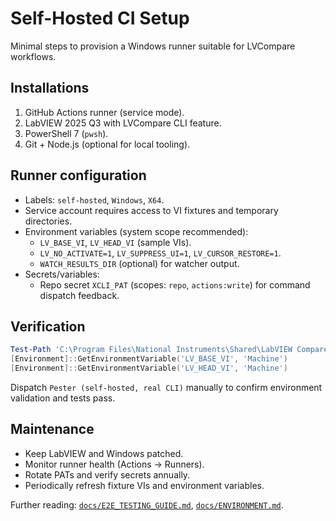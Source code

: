<!-- markdownlint-disable-next-line MD041 -->
# Self-Hosted CI Setup

Minimal steps to provision a Windows runner suitable for LVCompare workflows.

## Installations

1. GitHub Actions runner (service mode).
2. LabVIEW 2025 Q3 with LVCompare CLI feature.
3. PowerShell 7 (`pwsh`).
4. Git + Node.js (optional for local tooling).

## Runner configuration

- Labels: `self-hosted`, `Windows`, `X64`.
- Service account requires access to VI fixtures and temporary directories.
- Environment variables (system scope recommended):
  - `LV_BASE_VI`, `LV_HEAD_VI` (sample VIs).
  - `LV_NO_ACTIVATE=1`, `LV_SUPPRESS_UI=1`, `LV_CURSOR_RESTORE=1`.
  - `WATCH_RESULTS_DIR` (optional) for watcher output.
- Secrets/variables:
  - Repo secret `XCLI_PAT` (scopes: `repo`, `actions:write`) for command dispatch feedback.

## Verification

```powershell
Test-Path 'C:\Program Files\National Instruments\Shared\LabVIEW Compare\LVCompare.exe'
[Environment]::GetEnvironmentVariable('LV_BASE_VI', 'Machine')
[Environment]::GetEnvironmentVariable('LV_HEAD_VI', 'Machine')
```

Dispatch `Pester (self-hosted, real CLI)` manually to confirm environment validation and tests pass.

## Maintenance

- Keep LabVIEW and Windows patched.
- Monitor runner health (Actions → Runners).
- Rotate PATs and verify secrets annually.
- Periodically refresh fixture VIs and environment variables.

Further reading: [`docs/E2E_TESTING_GUIDE.md`](./E2E_TESTING_GUIDE.md), [`docs/ENVIRONMENT.md`](./ENVIRONMENT.md).
